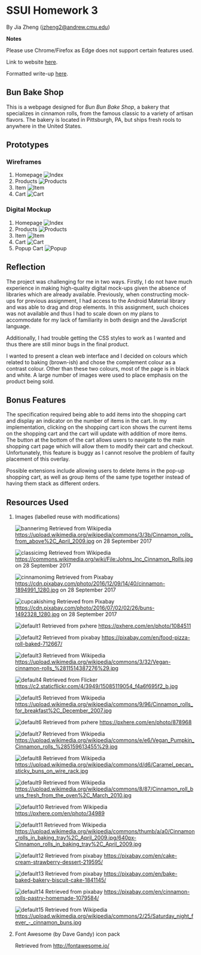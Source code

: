 # SSUI Homework 3

By Jia Zheng (jzheng2@andrew.cmu.edu)

**Notes**

Please use Chrome/Firefox as Edge does not support certain features used.

Link to website [here](https://jzheng13.github.io/SSUI-Homework-3/).

Formatted write-up [here](doc/assign3-writeup-ssui.pdf).

## Bun Bake Shop
This is a webpage designed for *Bun Bun Bake Shop*, a bakery that specializes in cinnamon rolls, from the famous classic to a variety of artisan flavors. The bakery is located in Pittsburgh, PA, but ships fresh rools to anywhere in the United States.

## Prototypes

### Wireframes

1. Homepage
   ![Index](./wireframes/BBBS_Index.png)
2. Products
   ![Products](./wireframes/BBBS_Products.png)
3. Item
   ![Item](./wireframes/BBBS_Item.png)
4. Cart
   ![Cart](./wireframes/BBBS_Cart.png)


### Digital Mockup
1. Homepage
   ![Index](./mockups/home.png)
2. Products
   ![Products](./mockups/products.png)
3. Item
   ![Item](./mockups/item.png)
4. Cart
   ![Cart](./mockups/cart.png)
5. Popup Cart
   ![Popup](./mockups/popup_cart.png)

## Reflection
The project was challenging for me in two ways. Firstly, I do not have much experience in making high-quality digital mock-ups given the absence of libraries which are already available. Previously, when constructing mock-ups for previous assignment, I had access to the Android Material library and was able to drag and drop elements. In this assignment, such choices was not available and thus I had to scale down on my plans to accommodate for my lack of familiarity in both design and the JavaScript language.

Additionally, I had trouble getting the CSS styles to work as I wanted and thus there are still minor bugs in the final product.

I wanted to present a clean web interface and I decided on colours which related to baking (brown-ish) and chose the complement colour as a contrast colour. Other than these two colours, most of the page is in black and white. A large number of images were used to place emphasis on the product being sold.

## Bonus Features
The specification required being able to add items into the shopping cart and display an indicator on the number of items in the cart. In my implementation, clicking on the shopping cart icon shows the current items on the shopping cart and the cart will update with addition of more items. The button at the bottom of the cart allows users to navigate to the main shopping cart page which will allow them to modify their cart and checkout. Unfortunately, this feature is buggy as I cannot resolve the problem of faulty placement of this overlay. 

Possible extensions include allowing users to delete items in the pop-up shopping cart, as well as group items of the same type together instead of having them stack as different orders.

## Resources Used

1. Images (labelled reuse with modifications)

   ![bannerimg](resources/images/banner.jpg)
   Retrieved from Wikipedia https://upload.wikimedia.org/wikipedia/commons/3/3b/Cinnamon_rolls_from_above%2C_April_2009.jpg on 28 September 2017

   ![classicimg](resources/images/classic.jpg)
   Retrieved from Wikipedia https://commons.wikimedia.org/wiki/File:Johns_Inc_Cinnamon_Rolls.jpg on 28 September 2017

   ![cinnamonimg](resources/images/cinnamon.jpg)
   Retrieved from Pixabay https://cdn.pixabay.com/photo/2016/12/09/14/40/cinnamon-1894991_1280.jpg on 28 September 2017

   ![cupcakishimg](resources/images/cupcakish.jpg)
   Retrieved from Pixabay https://cdn.pixabay.com/photo/2016/07/02/02/26/buns-1492328_1280.jpg on 28 September 2017

   ![default1](resources/images/default1.jpg)
   Retrieved from pxhere https://pxhere.com/en/photo/1084511

   ![default2](resources/images/default2.jpg)
   Retrieved from pixabay https://pixabay.com/en/food-pizza-roll-baked-712667/

   ![default3](resources/images/default3.jpg)
   Retrieved from Wikipedia https://upload.wikimedia.org/wikipedia/commons/3/32/Vegan-cinnamon-rolls_%2811514387276%29.jpg

   ![default4](resources/images/default4.jpg)
   Retrieved from Flicker https://c2.staticflickr.com/4/3949/15085119054_f4a6f695f2_b.jpg

   ![default5](resources/images/default5.jpg)
   Retrieved from Wikipedia https://upload.wikimedia.org/wikipedia/commons/9/96/Cinnamon_rolls_for_breakfast%2C_December_2007.jpg

   ![default6](resources/images/default6.jpg)
   Retrieved from pxhere https://pxhere.com/en/photo/878968

   ![default7](resources/images/default7.jpg)
   Retrieved from Wikipedia https://upload.wikimedia.org/wikipedia/commons/e/e6/Vegan_Pumpkin_Cinnamon_rolls_%285159613455%29.jpg

   ![default8](resources/images/default8.jpg)
   Retrieved from Wikipedia https://upload.wikimedia.org/wikipedia/commons/d/d6/Caramel_pecan_sticky_buns_on_wire_rack.jpg

   ![default9](resources/images/default9.jpg)
   Retrieved from Wikipedia https://upload.wikimedia.org/wikipedia/commons/8/87/Cinnamon_roll_buns_fresh_from_the_oven%2C_March_2010.jpg

   ![default10](resources/images/default10.jpg)
   Retrieved from Wikipedia https://pxhere.com/en/photo/34989

   ![default11](resources/images/default11.jpg)
   Retrieved from Wikipedia https://upload.wikimedia.org/wikipedia/commons/thumb/a/a0/Cinnamon_rolls_in_baking_tray%2C_April_2009.jpg/640px-Cinnamon_rolls_in_baking_tray%2C_April_2009.jpg

   ![default12](resources/images/default12.jpg)
   Retrieved from pixabay https://pixabay.com/en/cake-cream-strawberry-dessert-219595/

   ![default13](resources/images/default13.jpg)
   Retrieved from pixabay https://pixabay.com/en/bake-baked-bakery-biscuit-cake-1841145/

   ![default14](resources/images/default14.jpg)
   Retrieved from pixabay https://pixabay.com/en/cinnamon-rolls-pastry-homemade-1079584/

   ![default15](resources/images/default15.jpg)
   Retrieved from Wikipedia https://upload.wikimedia.org/wikipedia/commons/2/25/Saturday_night_fever_-_cinnamon_buns.jpg
   
2. Font Awesome (by Dave Gandy) icon pack

   Retrieved from http://fontawesome.io/




